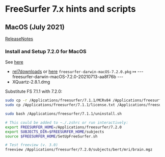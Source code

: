 # FreeSurfer 7.x hints and scripts



## MacOS (July 2021)
[ReleaseNotes](https://surfer.nmr.mgh.harvard.edu/fswiki/ReleaseNotes)

### Install and Setup 7.2.0 for MacOS
See [here](https://surfer.nmr.mgh.harvard.edu/fswiki//FS7_mac)

- [rel7downloads](https://surfer.nmr.mgh.harvard.edu/fswiki/rel7downloads)  or [here](https://surfer.nmr.mgh.harvard.edu/pub/dist/freesurfer/7.2.0) `freesurfer-darwin-macOS-7.2.0.pkg`  $\mapsto$  --- freesurfer-darwin-macOS-7.2.0-20210713-aa8f76b ---
- XQuartz-2.8.1.dmg


Substitute FS 7.1.1 with 7.2.0:
```bash
sudo cp -r /Applications/freesurfer/7.1.1/MCRv84 /Applications/freesurfer/7.2.0/
sudo cp /Applications/freesurfer/7.1.1/license.txt /Applications/freesurfer/7.2.0/

sudo bash /Applications/freesurfer/7.1.1/uninstall.sh 

# This could be added to ~./.zshrc or run interactively:
export FREESURFER_HOME=/Applications/freesurfer/7.2.0
export SUBJECTS_DIR=$FREESURFER_HOME/subjects
source $FREESURFER_HOME/SetUpFreeSurfer.sh

# Test freeview (v. 3.0)
freeview /Applications/freesurfer/7.2.0/subjects/bert/mri/brain.mgz
```


